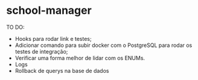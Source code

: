 # school-manager

TO DO:
* Hooks para rodar link e testes;
* Adicionar comando para subir docker com o PostgreSQL para rodar os testes de integração;
* Verificar uma forma melhor de lidar com os ENUMs.
* Logs
* Rollback de querys na base de dados